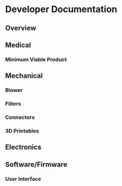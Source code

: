 # Developer Documentation

## Overview

## Medical

### Minimum Viable Product

## Mechanical

### Blower

### Filters

### Connectors

### 3D Printables

## Electronics

## Software/Firmware

### 

### User Interface
